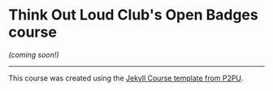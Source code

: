 # Think Out Loud Club's Open Badges course

*(coming soon!)*
 
---

This course was created using the [Jekyll Course template from P2PU](http://github.com/p2pu/jekyll-course-template).
